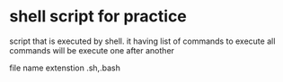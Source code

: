 # shell script for practice

script that is executed by shell. it having list of commands to execute
all commands will be execute one after another

file name extenstion .sh,.bash
